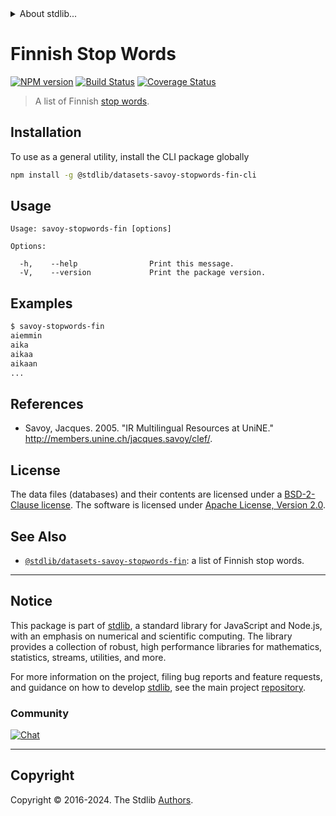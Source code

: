 <!--

@license Apache-2.0

Copyright (c) 2018 The Stdlib Authors.

Licensed under the Apache License, Version 2.0 (the "License");
you may not use this file except in compliance with the License.
You may obtain a copy of the License at

   http://www.apache.org/licenses/LICENSE-2.0

Unless required by applicable law or agreed to in writing, software
distributed under the License is distributed on an "AS IS" BASIS,
WITHOUT WARRANTIES OR CONDITIONS OF ANY KIND, either express or implied.
See the License for the specific language governing permissions and
limitations under the License.

-->


<details>
  <summary>
    About stdlib...
  </summary>
  <p>We believe in a future in which the web is a preferred environment for numerical computation. To help realize this future, we've built stdlib. stdlib is a standard library, with an emphasis on numerical and scientific computation, written in JavaScript (and C) for execution in browsers and in Node.js.</p>
  <p>The library is fully decomposable, being architected in such a way that you can swap out and mix and match APIs and functionality to cater to your exact preferences and use cases.</p>
  <p>When you use stdlib, you can be absolutely certain that you are using the most thorough, rigorous, well-written, studied, documented, tested, measured, and high-quality code out there.</p>
  <p>To join us in bringing numerical computing to the web, get started by checking us out on <a href="https://github.com/stdlib-js/stdlib">GitHub</a>, and please consider <a href="https://opencollective.com/stdlib">financially supporting stdlib</a>. We greatly appreciate your continued support!</p>
</details>

# Finnish Stop Words

[![NPM version][npm-image]][npm-url] [![Build Status][test-image]][test-url] [![Coverage Status][coverage-image]][coverage-url] <!-- [![dependencies][dependencies-image]][dependencies-url] -->

> A list of Finnish [stop words][stopwords].

<section class="intro">

</section>

<!-- /.intro -->









<section class="cli">



<section class="installation">

## Installation

To use as a general utility, install the CLI package globally

```bash
npm install -g @stdlib/datasets-savoy-stopwords-fin-cli
```

</section>

<!-- CLI usage documentation. -->

<section class="usage">

## Usage

```text
Usage: savoy-stopwords-fin [options]

Options:

  -h,    --help                Print this message.
  -V,    --version             Print the package version.
```

</section>

<!-- /.usage -->

<section class="examples">

## Examples

```bash
$ savoy-stopwords-fin
aiemmin
aika
aikaa
aikaan
...
```

</section>

<!-- /.examples -->

</section>

<!-- /.cli -->

<section class="references">

## References

-   Savoy, Jacques. 2005. "IR Multilingual Resources at UniNE." <http://members.unine.ch/jacques.savoy/clef/>.

</section>

<!-- /.references -->

<!-- <license> -->

## License

The data files (databases) and their contents are licensed under a [BSD-2-Clause license][bsd-license]. The software is licensed under [Apache License, Version 2.0][apache-license].

<!-- </license> -->

<!-- Section for related `stdlib` packages. Do not manually edit this section, as it is automatically populated. -->

<section class="related">

## See Also

-   <span class="package-name">[`@stdlib/datasets-savoy-stopwords-fin`][@stdlib/datasets-savoy-stopwords-fin]</span><span class="delimiter">: </span><span class="description">a list of Finnish stop words.</span>


</section>

<!-- /.related -->

<!-- Section for all links. Make sure to keep an empty line after the `section` element and another before the `/section` close. -->


<section class="main-repo" >

* * *

## Notice

This package is part of [stdlib][stdlib], a standard library for JavaScript and Node.js, with an emphasis on numerical and scientific computing. The library provides a collection of robust, high performance libraries for mathematics, statistics, streams, utilities, and more.

For more information on the project, filing bug reports and feature requests, and guidance on how to develop [stdlib][stdlib], see the main project [repository][stdlib].

### Community

[![Chat][chat-image]][chat-url]

---

## Copyright

Copyright &copy; 2016-2024. The Stdlib [Authors][stdlib-authors].

</section>

<!-- /.stdlib -->

<!-- Section for all links. Make sure to keep an empty line after the `section` element and another before the `/section` close. -->

<section class="links">

[npm-image]: http://img.shields.io/npm/v/@stdlib/datasets-savoy-stopwords-fin-cli.svg
[npm-url]: https://npmjs.org/package/@stdlib/datasets-savoy-stopwords-fin-cli

[test-image]: https://github.com/stdlib-js/datasets-savoy-stopwords-fin@v0.2.1/actions/workflows/test.yml/badge.svg?branch=v0.2.1
[test-url]: https://github.com/stdlib-js/datasets-savoy-stopwords-fin@v0.2.1/actions/workflows/test.yml?query=branch:v0.2.1

[coverage-image]: https://img.shields.io/codecov/c/github/stdlib-js/datasets-savoy-stopwords-fin@v0.2.1/main.svg
[coverage-url]: https://codecov.io/github/stdlib-js/datasets-savoy-stopwords-fin@v0.2.1?branch=main

<!--

[dependencies-image]: https://img.shields.io/david/stdlib-js/datasets-savoy-stopwords-fin@v0.2.1.svg
[dependencies-url]: https://david-dm.org/stdlib-js/datasets-savoy-stopwords-fin@v0.2.1/main

-->

[chat-image]: https://img.shields.io/gitter/room/stdlib-js/stdlib.svg
[chat-url]: https://app.gitter.im/#/room/#stdlib-js_stdlib:gitter.im

[stdlib]: https://github.com/stdlib-js/stdlib

[stdlib-authors]: https://github.com/stdlib-js/stdlib/graphs/contributors

[cli-section]: https://github.com/stdlib-js/datasets-savoy-stopwords-fin@v0.2.1#cli
[cli-url]: https://github.com/stdlib-js/datasets-savoy-stopwords-fin@v0.2.1/tree/cli
[@stdlib/datasets-savoy-stopwords-fin]: https://github.com/stdlib-js/datasets-savoy-stopwords-fin@v0.2.1/tree/main

[umd]: https://github.com/umdjs/umd
[es-module]: https://developer.mozilla.org/en-US/docs/Web/JavaScript/Guide/Modules

[deno-url]: https://github.com/stdlib-js/datasets-savoy-stopwords-fin@v0.2.1/tree/deno
[deno-readme]: https://github.com/stdlib-js/datasets-savoy-stopwords-fin@v0.2.1/blob/deno/README.md
[umd-url]: https://github.com/stdlib-js/datasets-savoy-stopwords-fin@v0.2.1/tree/umd
[umd-readme]: https://github.com/stdlib-js/datasets-savoy-stopwords-fin@v0.2.1/blob/umd/README.md
[esm-url]: https://github.com/stdlib-js/datasets-savoy-stopwords-fin@v0.2.1/tree/esm
[esm-readme]: https://github.com/stdlib-js/datasets-savoy-stopwords-fin@v0.2.1/blob/esm/README.md
[branches-url]: https://github.com/stdlib-js/datasets-savoy-stopwords-fin@v0.2.1/blob/main/branches.md

[stopwords]: https://en.wikipedia.org/wiki/Stop_words

[bsd-license]: https://opensource.org/licenses/bsd-license.html

[apache-license]: https://www.apache.org/licenses/LICENSE-2.0

</section>

<!-- /.links -->
